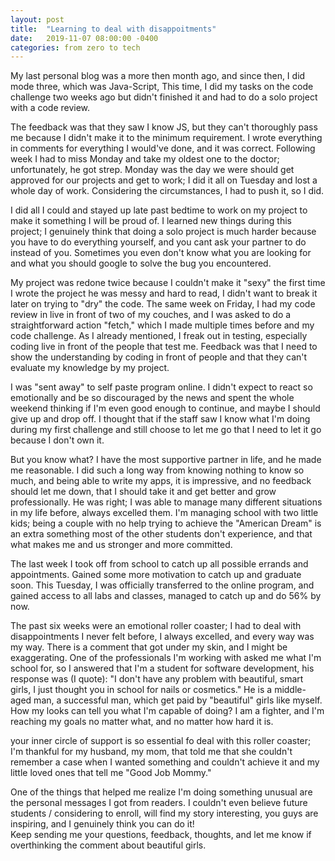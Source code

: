 ```yaml
---
layout: post
title:  "Learning to deal with disappoitments"
date:   2019-11-07 08:00:00 -0400
categories: from zero to tech
---
```



My last personal blog was a more then month ago, and since then, I did mode three, which was Java-Script, This time, I did my tasks on the code challenge two weeks ago but didn't finished it and had to do a solo project with a code review.


The feedback was that they saw I know JS, but they can't thoroughly pass me because I didn't make it to the minimum requirement. I wrote everything in comments for everything I would've done, and it was correct. Following week I had to miss Monday and take my oldest one to the doctor; unfortunately, he got strep. Monday was the day we were should get approved for our projects and get to work; I did it all on Tuesday and lost a whole day of work. Considering the circumstances, I had to push it, so I did. 

I did all I could and stayed up late past bedtime to work on my project to make it something I will be proud of. I learned new things during this project; I genuinely think that doing a solo project is much harder because you have to do everything yourself, and you cant ask your partner to do instead of you. Sometimes you even don't know what you are looking for and what you should google to solve the bug you encountered. 

My project was redone twice because I couldn't make it "sexy" the first time I wrote the project he was messy and hard to read, I didn't want to break it later on trying to "dry" the code. 
The same week on Friday, I had my code review in live in front of two of my couches, and I was asked to do a straightforward action "fetch," which I made multiple times before and my code challenge. As I already mentioned, I freak out in testing, especially coding live in front of the people that test me. 
Feedback was that I need to show the understanding by coding in front of people and that they can't evaluate my knowledge by my project.

I was "sent away" to self paste program online. I didn't expect to react so emotionally and be so discouraged by the news and spent the whole weekend thinking if I'm even good enough to continue, and maybe I should give up and drop off. 
I thought that if the staff saw I know what I'm doing during my first challenge and still choose to let me go that I need to let it go because I don't own it. 

But you know what? I have the most supportive partner in life,  and he made me reasonable. I did such a long way from knowing nothing to know so much, and being able to write my apps, it is impressive, and no feedback should let me down, that I should take it and get better and grow professionally. He was right; I was able to manage many different situations in my life before, always excelled them. I'm managing school with two little kids; being a couple with no help trying to achieve the "American Dream" is an extra something most of the other students don't experience, and that what makes me and us stronger and more committed.  

The last week I took off from school to catch up all possible errands and appointments. Gained some more motivation to catch up and graduate soon. 
This Tuesday, I was officially transferred to the online program, and gained access to all labs and classes, managed to catch up and do 56% by now. 

The past six weeks were an emotional roller coaster; I had to deal with disappointments I never felt before, I always excelled, and every way was my way.
There is a comment that got under my skin, and I might be exaggerating. 
One of the professionals I'm working with asked me what I'm school for, so I answered that I'm a student for software development, his response was (I quote): "I don't have any problem with beautiful, smart girls, I just thought you in school for nails or cosmetics."
He is a middle-aged man, a successful man, which get paid by "beautiful" girls like myself. 
How my looks can tell you what I'm capable of doing? 
I am a fighter, and I'm reaching my goals no matter what, and no matter how hard it is. 

your inner circle of support is so essential fo deal with this roller coaster; I'm thankful for my husband, my mom, that told me that she couldn't remember a case when I wanted something and couldn't achieve it and my little loved ones that tell me "Good Job Mommy." 

One of the things that helped me realize I'm doing something unusual are the personal messages I got from readers.
I couldn't even believe future students / considering to enroll, will find my story interesting, you guys are inspiring, and I genuinely think you can do it!  
Keep sending me your questions, feedback, thoughts, and let me know if overthinking the comment about beautiful girls.